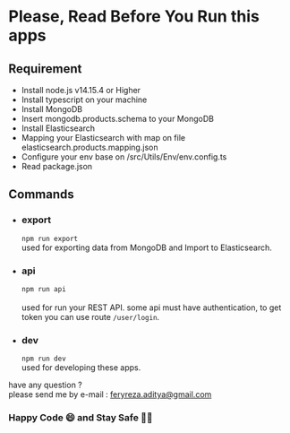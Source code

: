 # Please, Read Before You Run this apps
## Requirement
* Install node.js v14.15.4 or Higher
* Install typescript on your machine
* Install MongoDB
* Insert mongodb.products.schema to your MongoDB
* Install Elasticsearch
* Mapping your Elasticsearch with map on file elasticsearch.products.mapping.json
* Configure your env base on /src/Utils/Env/env.config.ts
* Read package.json

## Commands
* ### export
  ``` npm run export ```
  <br>
  used for exporting data from MongoDB and Import to Elasticsearch.

* ### api
  ```npm run api```
  <br>
  <br>
  used for run your REST API.
  some api must have authentication, to get token you can use 
  route ```/user/login```.

* ### dev
  ``` npm run dev ```
  <br>
  used for developing these apps.

have any question ? <br>
please send me by e-mail : feryreza.aditya@gmail.com

### Happy Code 😄 and  Stay Safe 🙏😷 

